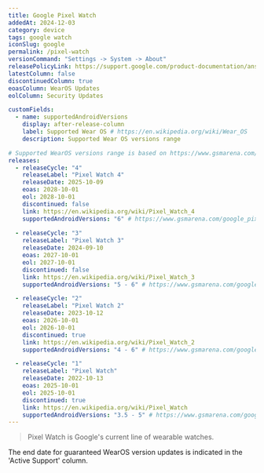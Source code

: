 ```yaml
---
title: Google Pixel Watch
addedAt: 2024-12-03
category: device
tags: google watch
iconSlug: google
permalink: /pixel-watch
versionCommand: "Settings -> System -> About"
releasePolicyLink: https://support.google.com/product-documentation/answer/12799779
latestColumn: false
discontinuedColumn: true
eoasColumn: WearOS Updates
eolColumn: Security Updates

customFields:
  - name: supportedAndroidVersions
    display: after-release-column
    label: Supported Wear OS # https://en.wikipedia.org/wiki/Wear_OS
    description: Supported Wear OS versions range

# Supported WearOS versions range is based on https://www.gsmarena.com/.
releases:
  - releaseCycle: "4"
    releaseLabel: "Pixel Watch 4"
    releaseDate: 2025-10-09
    eoas: 2028-10-01
    eol: 2028-10-01
    discontinued: false
    link: https://en.wikipedia.org/wiki/Pixel_Watch_4
    supportedAndroidVersions: "6" # https://www.gsmarena.com/google_pixel_watch_4-14088.php
    
  - releaseCycle: "3"
    releaseLabel: "Pixel Watch 3"
    releaseDate: 2024-09-10
    eoas: 2027-10-01
    eol: 2027-10-01
    discontinued: false
    link: https://en.wikipedia.org/wiki/Pixel_Watch_3
    supportedAndroidVersions: "5 - 6" # https://www.gsmarena.com/google_pixel_watch_3-13253.php

  - releaseCycle: "2"
    releaseLabel: "Pixel Watch 2"
    releaseDate: 2023-10-12
    eoas: 2026-10-01
    eol: 2026-10-01
    discontinued: true
    link: https://en.wikipedia.org/wiki/Pixel_Watch_2
    supportedAndroidVersions: "4 - 6" # https://www.gsmarena.com/google_pixel_watch_2-12547.php

  - releaseCycle: "1"
    releaseLabel: "Pixel Watch"
    releaseDate: 2022-10-13
    eoas: 2025-10-01
    eol: 2025-10-01
    discontinued: true
    link: https://en.wikipedia.org/wiki/Pixel_Watch
    supportedAndroidVersions: "3.5 - 5" # https://www.gsmarena.com/google_pixel_watch-11546.php
---
```


> Pixel Watch is Google's current line of wearable watches.

The end date for guaranteed WearOS version updates is indicated in the 'Active Support' column.

